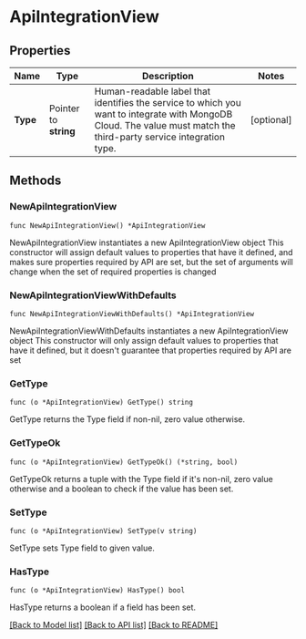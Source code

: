 # ApiIntegrationView

## Properties

Name | Type | Description | Notes
------------ | ------------- | ------------- | -------------
**Type** | Pointer to **string** | Human-readable label that identifies the service to which you want to integrate with MongoDB Cloud. The value must match the third-party service integration type. | [optional] 

## Methods

### NewApiIntegrationView

`func NewApiIntegrationView() *ApiIntegrationView`

NewApiIntegrationView instantiates a new ApiIntegrationView object
This constructor will assign default values to properties that have it defined,
and makes sure properties required by API are set, but the set of arguments
will change when the set of required properties is changed

### NewApiIntegrationViewWithDefaults

`func NewApiIntegrationViewWithDefaults() *ApiIntegrationView`

NewApiIntegrationViewWithDefaults instantiates a new ApiIntegrationView object
This constructor will only assign default values to properties that have it defined,
but it doesn't guarantee that properties required by API are set

### GetType

`func (o *ApiIntegrationView) GetType() string`

GetType returns the Type field if non-nil, zero value otherwise.

### GetTypeOk

`func (o *ApiIntegrationView) GetTypeOk() (*string, bool)`

GetTypeOk returns a tuple with the Type field if it's non-nil, zero value otherwise
and a boolean to check if the value has been set.

### SetType

`func (o *ApiIntegrationView) SetType(v string)`

SetType sets Type field to given value.

### HasType

`func (o *ApiIntegrationView) HasType() bool`

HasType returns a boolean if a field has been set.


[[Back to Model list]](../README.md#documentation-for-models) [[Back to API list]](../README.md#documentation-for-api-endpoints) [[Back to README]](../README.md)


